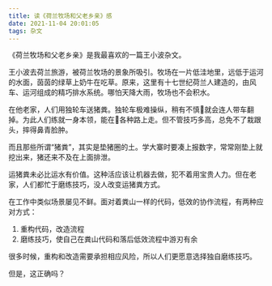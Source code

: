 ```yaml
---
title: 读《荷兰牧场和父老乡亲》感
date: 2021-11-04 20:01:05
tags: 杂文
---
```

《荷兰牧场和父老乡亲》是我最喜欢的一篇王小波杂文。

王小波去荷兰旅游，被荷兰牧场的景象所吸引。牧场在一片低洼地里，远低于运河的水面，茵茵的绿草上奶牛在吃草。原来，这里有十七世纪荷兰人建造的，由风车、运河组成的精巧排水系统。哪怕天降大雨，牧场也不会积水。

在他老家，人们用独轮车送猪粪。独轮车极难操纵，稍有不慎就会连人带车翻掉。为此人们练就一身本领，能在各种路上走。但不管技巧多高，总免不了栽跟头，摔得鼻青脸肿。

而且那些所谓“猪粪”，其实是垫猪圈的土。学大寨时要凑上报数字，常常刚垫上就挖出来，猪还来不及在上面排泄。

运猪粪未必比运水有价值。这种活应该让机器去做，犯不着用宝贵人力。但在老家，人们都忙于磨练技巧，没人改变运猪粪方式。

在工作中类似场景屡见不鲜。面对着粪山一样的代码，低效的协作流程，有两种应对方式：
1. 重构代码，改造流程
1. 磨练技巧，使自己在粪山代码和落后低效流程中游刃有余

很多时候，重构和改造需要承担相应风险，所以人们更愿意选择独自磨练技巧。

但是，这正确吗？

